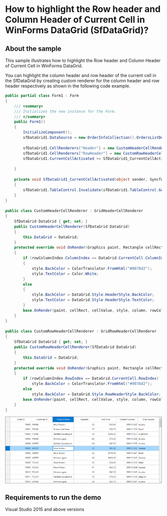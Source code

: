 # How to highlight the Row header and Column Header of Current Cell in WinForms DataGrid (SfDataGrid)?

## About the sample

This sample illustrates how to highlight the Row header and Column Header of Current Cell in WinForms DataGrid.

You can highlight the column header and row header of the current cell in the SfDataGrid by creating custom renderer for the column header and row header respectively as shown in the following code example.

```c#
public partial class Form1 : Form
{
    /// <summary>
    /// Initializes the new instance for the Form.
    /// </summary>
    public Form1()
    {
        InitializeComponent();
        sfDataGrid1.DataSource = new OrderInfoCollection().OrdersListDetails;

        sfDataGrid1.CellRenderers["Header"] = new CustomHeaderCellRenderer(this.sfDataGrid1);
        sfDataGrid1.CellRenderers["RowHeader"] = new CustomRowHeaderCellRenderer(this.sfDataGrid1);
        sfDataGrid1.CurrentCellActivated += SfDataGrid1_CurrentCellActivated;

    }

    private void SfDataGrid1_CurrentCellActivated(object sender, Syncfusion.WinForms.DataGrid.Events.CurrentCellActivatedEventArgs e)
    {
        sfDataGrid1.TableControl.Invalidate(sfDataGrid1.TableControl.GetRowRectangle(sfDataGrid1.TableControl.GetHeaderIndex(),false));
    }
}

public class CustomHeaderCellRenderer : GridHeaderCellRenderer
{
    SfDataGrid DataGrid { get; set; }
    public CustomHeaderCellRenderer(SfDataGrid DataGrid)
    {
        this.DataGrid = DataGrid;
    }
    protected override void OnRender(Graphics paint, Rectangle cellRect, string cellValue, CellStyleInfo style, DataColumnBase column, RowColumnIndex rowColumnIndex)
    {
        if (rowColumnIndex.ColumnIndex == DataGrid.CurrentCell.ColumnIndex)
        {
            style.BackColor = ColorTranslator.FromHtml("#0078d2");
            style.TextColor = Color.White;
        }
        else
        {
            style.BackColor = DataGrid.Style.HeaderStyle.BackColor;
            style.TextColor = DataGrid.Style.HeaderStyle.TextColor;
        }
        base.OnRender(paint, cellRect, cellValue, style, column, rowColumnIndex);
    }
}

public class CustomRowHeaderCellRenderer : GridRowHeaderCellRenderer
{
    SfDataGrid DataGrid { get; set; }
    public CustomRowHeaderCellRenderer(SfDataGrid DataGrid)
    {
        this.DataGrid = DataGrid;
    }
    protected override void OnRender(Graphics paint, Rectangle cellRect, string cellValue, CellStyleInfo style, DataColumnBase column, RowColumnIndex rowColumnIndex)
    {
        if (rowColumnIndex.RowIndex == DataGrid.CurrentCell.RowIndex)
            style.BackColor = ColorTranslator.FromHtml("#0078d2");
        else
            style.BackColor = DataGrid.Style.RowHeaderStyle.BackColor;
        base.OnRender(paint, cellRect, cellValue, style, column, rowColumnIndex);
    }
}
```

![Highlight Column and Row Header of current cell](image.png)

## Requirements to run the demo
Visual Studio 2015 and above versions
